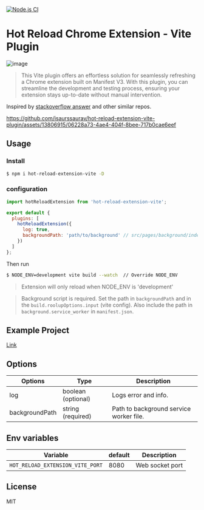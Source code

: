 [![Node.js CI](https://github.com/isaurssaurav/hot-reload-extension-vite/actions/workflows/node.js.yml/badge.svg?branch=main)](https://github.com/isaurssaurav/hot-reload-extension-vite/actions/workflows/node.js.yml)

# Hot Reload Chrome Extension - Vite Plugin

![image](https://raw.githubusercontent.com/isaurssaurav/hot-reload-extension-vite/main/hot-reload-extension-vite.png)

> This Vite plugin offers an effortless solution for seamlessly refreshing a Chrome extension built on Manifest V3. With this plugin, you can streamline the development and testing process, ensuring your extension stays up-to-date without manual intervention.

Inspired by [stackoverflow answer](https://stackoverflow.com/a/65485938/7135342) and other similar repos.

https://github.com/isaurssaurav/hot-reload-extension-vite-plugin/assets/13806915/06228a73-4ae4-404f-8bee-717b0cae6eef

## Usage

### Install

```bash
$ npm i hot-reload-extension-vite -D
```

### configuration

```js
import hotReloadExtension from 'hot-reload-extension-vite';

export default {
  plugins: [
    hotReloadExtension({
      log: true,
      backgroundPath: 'path/to/background' // src/pages/background/index.ts
    })
  ]
};
```

Then run

```bash
$ NODE_ENV=development vite build --watch  // Override NODE_ENV
```

> Extension will only reload when NODE_ENV is 'development'

> Background script is required. Set the path in `backgroundPath` and in the `build.roolupOptions.input` (vite config). Also include the path in `background.service_worker` in `manifest.json`.

## Example Project

[Link](https://github.com/isaurssaurav/hot-reload-extension-vite/tree/main/example)

## Options

| Options        | Type               | Description                             |
| -------------- | ------------------ | --------------------------------------- |
| log            | boolean (optional) | Logs error and info.                    |
| backgroundPath | string (required)  | Path to background service worker file. |

## Env variables

| Variable                         | default | Description     |
| -------------------------------- | ------- | --------------- |
| `HOT_RELOAD_EXTENSION_VITE_PORT` | 8080    | Web socket port |

## License

MIT
